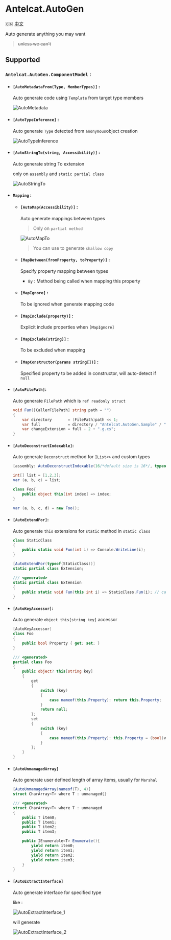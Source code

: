# Antelcat.AutoGen

🇨🇳 [中文](./README.zh.md)

Auto generate anything you may want
> ~~unless we can't~~

## Supported

### `Antelcat.AutoGen.ComponentModel` :  

+ #### `[AutoMetadataFrom(Type, MemberTypes)]` :
  
  Auto generate code using `Template` from target type members  

  ![AutoMetadata](./docs/AutoMetadata.png)

+ #### `[AutoTypeInference]` :
  
  Auto generate `Type` detected from `anonymous`object creation

  ![AutoTypeInference](./docs/AutoTypeInference.png)

+ #### `[AutoStringTo(string, Accessibility)]` :

    Auto generate string To extension

    only on `assembly` and `static partial class`

    ![AutoStringTo](./docs/AutoStringTo.png)

+ #### `Mapping` :  

  + #### `[AutoMap(Accessibility)]` :  

    Auto generate mappings between types

    > Only on `partial method`

    ![AutoMapTo](./docs/AutoMap.png)

    > You can use to generate `shallow copy`

  + #### `[MapBetween(fromProperty, toProperty)]` :  

    Specify property mapping between types

    + `By` : Method being called when mapping this property

  + #### `[MapIgnore]` :  

    To be ignored when generate mapping code

  + #### `[MapInclude(property)]` :  

    Explicit include properties when `[MapIgnore]`

  + #### `[MapExclude(string)]` :  

    To be excluded when mapping

  + #### `[MapConstructor(params string[])]` :  

    Specified property to be added in constructor, will auto-detect if `null`


+ #### `[AutoFilePath]`:
  
  Auto generate `FilePath` which is `ref readonly struct`

    ```csharp
    void Fun([CallerFilePath] string path = "")
    {
        var directory       = (FilePath)path << 1;
        var full            = directory / "Antelcat.AutoGen.Sample" / "Example.cs";
        var changeExtension = full - 2 + ".g.cs";
    }
    ``` 

+ #### `[AutoDeconstructIndexable]`:

  Auto generate `Deconstruct` method for `IList<>` and custom types

    ```csharp
    [assembly: AutoDeconstructIndexable(16/*default size is 16*/, typeof(Foo))]
  
    int[] list = [1,2,3];
    var (a, b, c) = list;
  
    class Foo{
        public object this[int index] => index;
    }
  
    var (a, b, c, d) = new Foo();
    ```

+ #### `[AutoExtendFor]`:

  Auto generate `this` extensions for `static` method in `static class`

  ```csharp
  class StaticClass
  {
      public static void Fun(int i) => Console.WriteLine(i);
  }
  
  [AutoExtendFor(typeof(StaticClass))]
  static partial class Extension;
  
  /// <generated>
  static partial class Extension
  {
      public static void Fun(this int i) => StaticClass.Fun(i); // call original method
  }

+ #### `[AutoKeyAccessor]`:

  Auto generate `object this[string key]` accessor

  ```csharp
  [AutoKeyAccessor]
  class Foo
  {
      public bool Property { get; set; }
  }
  
  /// <generated>
  partial class Foo
  {
      public object? this[string key]
      {
          get
          {
              switch (key)
              {
                  case nameof(this.Property): return this.Property;
              }
              return null;
          };
          set
          {
              switch (key)
              {
                  case nameof(this.Property): this.Property = (bool)value; break;
              }
          };
      }
  }
  ```

+ #### `[AutoUnmamagedArray]`

  Auto generate user defined length of array items, usually for `Marshal`

  ```csharp
  [AutoUnmamagedArray(nameof(T), 4)]
  struct CharArray<T> where T : unmanaged{}
  
  /// <generated>
  struct CharArray<T> where T : unmanaged
  {
      public T item0;
      public T item1; 
      public T item2;
      public T item3;
  
      public IEnumerable<T> Enumerate(){
          yield return item0;
          yield return item1; 
          yield return item2;
          yield return item3;
      }
  }
  ```

+ #### `[AutoExtractInterface]`

  Auto generate interface for specified type

  like :

  ![AutoExtractInterface_1](./docs/AutoExtractInterface_1.png)

  will generate

  ![AutoExtractInterface_2](./docs/AutoExtractInterface_2.png)
